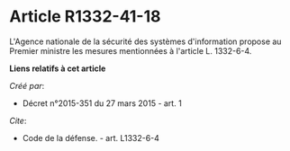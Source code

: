 # Article R1332-41-18

L'Agence nationale de la sécurité des systèmes d'information propose au Premier ministre les mesures mentionnées à l'article
L. 1332-6-4.

**Liens relatifs à cet article**

_Créé par_:

  - Décret n°2015-351 du 27 mars 2015 - art. 1

_Cite_:

  - Code de la défense. - art. L1332-6-4
